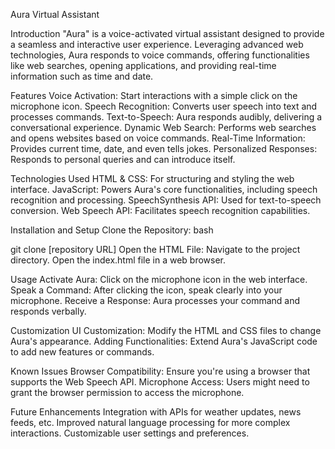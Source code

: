 Aura Virtual Assistant

Introduction
"Aura" is a voice-activated virtual assistant designed to provide a seamless and interactive user experience. Leveraging advanced web technologies, Aura responds to voice commands, offering functionalities like web searches, opening applications, and providing real-time information such as time and date.

Features
Voice Activation: Start interactions with a simple click on the microphone icon.
Speech Recognition: Converts user speech into text and processes commands.
Text-to-Speech: Aura responds audibly, delivering a conversational experience.
Dynamic Web Search: Performs web searches and opens websites based on voice commands.
Real-Time Information: Provides current time, date, and even tells jokes.
Personalized Responses: Responds to personal queries and can introduce itself.

Technologies Used
HTML & CSS: For structuring and styling the web interface.
JavaScript: Powers Aura's core functionalities, including speech recognition and processing.
SpeechSynthesis API: Used for text-to-speech conversion.
Web Speech API: Facilitates speech recognition capabilities.

Installation and Setup
Clone the Repository:
bash

git clone [repository URL]
Open the HTML File:
Navigate to the project directory.
Open the index.html file in a web browser.

Usage
Activate Aura: Click on the microphone icon in the web interface.
Speak a Command: After clicking the icon, speak clearly into your microphone.
Receive a Response: Aura processes your command and responds verbally.

Customization
UI Customization: Modify the HTML and CSS files to change Aura's appearance.
Adding Functionalities: Extend Aura's JavaScript code to add new features or commands.

Known Issues
Browser Compatibility: Ensure you're using a browser that supports the Web Speech API.
Microphone Access: Users might need to grant the browser permission to access the microphone.

Future Enhancements
Integration with APIs for weather updates, news feeds, etc.
Improved natural language processing for more complex interactions.
Customizable user settings and preferences.